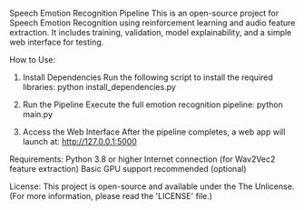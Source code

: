 Speech Emotion Recognition Pipeline
This is an open-source project for Speech Emotion Recognition using reinforcement learning and audio feature extraction. It includes training, validation, model explainability, and a simple web interface for testing.

How to Use:
1. Install Dependencies
Run the following script to install the required libraries:
python install_dependencies.py

2. Run the Pipeline
Execute the full emotion recognition pipeline:
python main.py

3. Access the Web Interface
After the pipeline completes, a web app will launch at:
http://127.0.0.1:5000

Requirements:
Python 3.8 or higher
Internet connection (for Wav2Vec2 feature extraction)
Basic GPU support recommended (optional)

License:
This project is open-source and available under the The Unlicense. (For more information, please read the 'LICENSE' file.)
